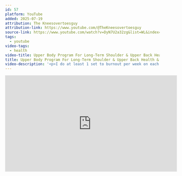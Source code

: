 ```yaml
---
id: 57
platform: YouTube
added: 2025-07-19
attribution: The Kneesovertoesguy
attribution-link: https://www.youtube.com/@TheKneesovertoesguy
source-link: https://www.youtube.com/watch?v=DyN7U2a32zg&list=WL&index=221
tags:
  - youtube
video-tags:
  - health
video-title: Upper Body Program For Long-Term Shoulder & Upper Back Health & Athleticism
title: Upper Body Program For Long-Term Shoulder & Upper Back Health & Athleticism
video-description: '<p>I do at least 1 set to burnout per week on each of these exercises. Doesn’t really matter the order to me, but for someone new I would go:</p><ol><li>Ring Row Progression</li><li>Full Push-up Progression</li><li>Pull-up Progression</li><li>Full Shoulder Press</li><li>Pullover</li><li>Bridge</li><li>Face Pull</li></ol><p>This workout is straight from my ATG Athletic Program, Friday session.</p><p>For my knee and full-body programs: <a href="https://www.atgonlinecoaching.com">https://www.atgonlinecoaching.com</a></p><p>For my foot-shaped exercise and basketball shoes, as well as exercise equipment: <a href="https://www.atgequipment.com">https://www.atgequipment.com</a></p><p>Thank you for reading!</p>'
---
```


<iframe width="560" height="315" src="https://www.youtube-nocookie.com/embed/DyN7U2a32zg?si=_57sRmc036We8Zxa" title="YouTube video player" frameborder="0" allow="accelerometer; autoplay; clipboard-write; encrypted-media; gyroscope; picture-in-picture; web-share" referrerpolicy="strict-origin-when-cross-origin" allowfullscreen></iframe>
